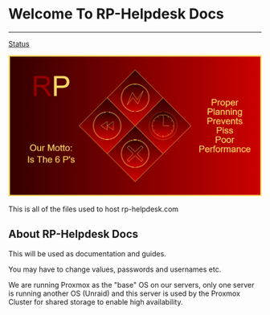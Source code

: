 # Welcome To RP-Helpdesk Docs

---------------
[Status](https://status.rp-helpdesk.com/api/badge/1/status)

![pic](https://github.com/rune004/mkdocs/blob/abd1d85cad12f700ba1d48db20e64aaaaef0869d/docs/img/Logo%20(Motto)%20larger.png)

This is all of the files used to host rp-helpdesk.com


## About RP-Helpdesk Docs


This will be used as documentation and guides.


You may have to change values, passwords and usernames etc.


We are running Proxmox as the "base" OS on our servers, only one server is running another OS (Unraid) and this server is used by the Proxmox Cluster for shared storage to enable high availability. 

<!--
Made for tracking issues on Github.

* [feature] Add an awesome feature ([#33][i33])
* [bug] Finally fixed this stupid bug ([#19][i19])

[i19]: https://github.com/user/repo/issues/19
[i33]: https://github.com/user/repo/issues/33
 -->

